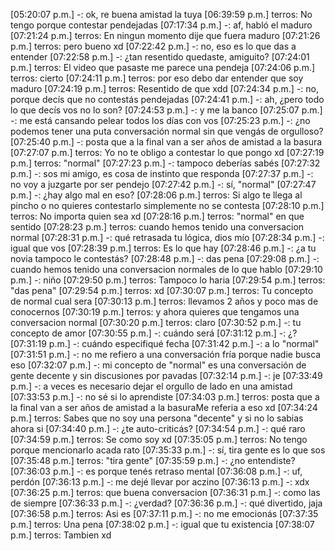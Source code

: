 [05:20:07 p.m.] -: ok, re buena amistad la tuya
[06:39:59 p.m.] terros: No tengo porque contestar pendejadas
[07:17:34 p.m.] -: af, habló el maduro
[07:21:24 p.m.] terros: En ningun momento dije que fuera maduro
[07:21:26 p.m.] terros: pero bueno xd
[07:22:42 p.m.] -: no, eso es lo que das a entender
[07:22:58 p.m.] -: ¿tan resentido quedaste, amiguito?
[07:24:01 p.m.] terros: El video que pasaste me parece una pendeja
[07:24:06 p.m.] terros: cierto
[07:24:11 p.m.] terros: por eso debo dar entender que soy maduro
[07:24:19 p.m.] terros: Resentido de que xdd
[07:24:34 p.m.] -: no, porque decís que no contestás pendejadas
[07:24:41 p.m.] -: ah, ¿pero todo lo que decís vos no lo son?
[07:24:53 p.m.] -: y me la banco
[07:25:07 p.m.] -: me está cansando pelear todos los días con vos
[07:25:23 p.m.] -: ¿no podemos tener una puta conversación normal sin que vengás de orgulloso?
[07:25:40 p.m.] -: posta que a la final van a ser años de amistad a la basura
[07:27:07 p.m.] terros: Yo no te obligo a contestar lo que pongo xd
[07:27:19 p.m.] terros: "normal"
[07:27:23 p.m.] -: tampoco deberías sabés
[07:27:32 p.m.] -: sos mi amigo, es cosa de instinto que responda
[07:27:37 p.m.] -: no voy a juzgarte por ser pendejo
[07:27:42 p.m.] -: sí, "normal"
[07:27:47 p.m.] -: ¿hay algo mal en eso?
[07:28:06 p.m.] terros: Si algo te llega al pincho o no quieres contestarlo simplemente no se contesta
[07:28:10 p.m.] terros: No importa quien sea xd
[07:28:16 p.m.] terros: "normal" en que sentido
[07:28:23 p.m.] terros: cuando hemos tenido una conversacion normal
[07:28:31 p.m.] -: qué retrasada tu lógica, dios mío
[07:28:34 p.m.] -: igual que vos
[07:28:39 p.m.] terros: Es lo que hay
[07:28:46 p.m.] -: ¿a tu novia tampoco le contestás?
[07:28:48 p.m.] -: das pena
[07:29:08 p.m.] -: cuando hemos tenido una conversacion normales de lo que hablo
[07:29:10 p.m.] -: niño
[07:29:50 p.m.] terros: Tampoco lo haria
[07:29:54 p.m.] terros: "das pena"
[07:29:54 p.m.] terros: xd
[07:30:07 p.m.] terros: Tu concepto de normal cual sera
[07:30:13 p.m.] terros: llevamos 2 años y poco mas de conocernos
[07:30:19 p.m.] terros: y ahora quieres que tengamos una conversacion normal
[07:30:20 p.m.] terros: claro
[07:30:52 p.m.] -: tu concepto de amor
[07:30:55 p.m.] -: cuándo será
[07:31:12 p.m.] -: ¿?
[07:31:19 p.m.] -: cuándo especifiqué fecha
[07:31:42 p.m.] -: a lo "normal"
[07:31:51 p.m.] -: no me refiero a una conversación fría porque nadie busca eso
[07:32:07 p.m.] -: mi concepto de "normal" es una conversación de gente decente y sin discusiones por pavadas
[07:32:14 p.m.] -: je
[07:33:49 p.m.] -: a veces es necesario dejar el orgullo de lado en una amistad
[07:33:53 p.m.] -: no sé si lo aprendiste
[07:34:03 p.m.] terros: posta que a la final van a ser años de amistad a la basuraMe referia a eso xd
[07:34:24 p.m.] terros: Sabes que no soy una persona "decente" y si no lo sabias ahora si
[07:34:40 p.m.] -: ¿te auto-criticás?
[07:34:54 p.m.] -: qué raro
[07:34:59 p.m.] terros: Se como soy xd
[07:35:05 p.m.] terros: No tengo porque mencionarlo acada rato
[07:35:33 p.m.] -: sí, tira gente es lo que sos
[07:35:48 p.m.] terros: "tira gente"
[07:35:59 p.m.] -: ¿no entendiste?
[07:36:03 p.m.] -: es porque tenés retraso mental
[07:36:08 p.m.] -: uf, perdón
[07:36:13 p.m.] -: me dejé llevar por aczino
[07:36:13 p.m.] -: xdx
[07:36:25 p.m.] terros: que buena conversacion
[07:36:31 p.m.] -: como las de siempre
[07:36:33 p.m.] -: ¿verdad?
[07:36:36 p.m.] -: qué divertido, jaja
[07:36:58 p.m.] terros: Asi es
[07:37:11 p.m.] -: no me emocionás
[07:37:35 p.m.] terros: Una pena
[07:38:02 p.m.] -: igual que tu existencia
[07:38:07 p.m.] terros: Tambien xd
